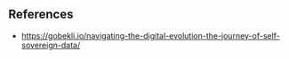 

## References

- https://gobekli.io/navigating-the-digital-evolution-the-journey-of-self-sovereign-data/